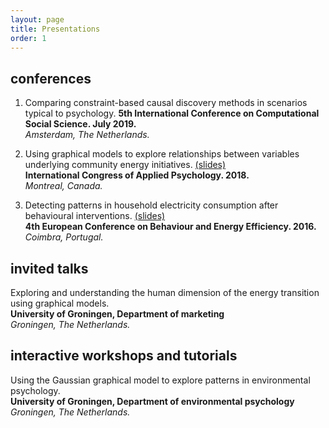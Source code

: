 ```yaml
---
layout: page
title: Presentations
order: 1
---
```


## conferences
1.  Comparing constraint-based causal discovery methods in scenarios typical to psychology.
**5th International Conference on Computational Social Science. July 2019.**<br>*Amsterdam, The Netherlands.*

2.  Using graphical models to explore relationships between variables underlying community energy initiatives. <a href="{{ site.github.repo }}/docs/presentations/nitinICAPFinal.pdf" target="_blank">(slides)</a><br>
**International Congress of Applied Psychology. 2018.**<br>*Montreal, Canada.*

3.  Detecting patterns in household electricity consumption after behavioural interventions. <a href="{{ site.github.repo }}/docs/presentations/nitinBEHAVE.html" target="_blank">(slides)</a><br>
**4th European Conference on Behaviour and Energy Efficiency. 2016.**<br>*Coimbra, Portugal.*


## invited talks
Exploring and understanding the human dimension of the energy transition using graphical models.<br>
**University of Groningen, Department of marketing**<br>*Groningen, The Netherlands.*

## interactive workshops and tutorials
Using the Gaussian graphical model to explore patterns in environmental psychology.<br>
**University of Groningen, Department of environmental psychology**<br>*Groningen, The Netherlands.*
